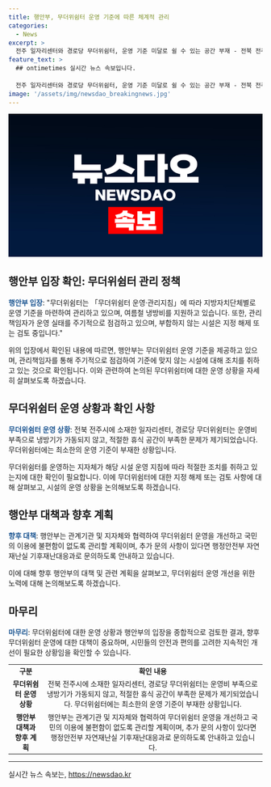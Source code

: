 ```yaml
---
title: 행안부, 무더위쉼터 운영 기준에 따른 체계적 관리
categories:
  - News
excerpt: >
  전주 일자리센터와 경로당 무더위쉼터, 운영 기준 미달로 쉴 수 있는 공간 부재 - 전북 전주시에 위치한 무더위쉼터와 일자리센터가 냉방기가 꺼져 있고, 쉴 수 있는 공간이 부족한 상황이라는 소식이 전해졌다. 이에 행안부는 관리기준을 마련하고 있고, 냉방비를 지원하며 운영 실태를 주기적으로 점검하고 있다고 전했다. 그러나 이에 미달한 시설들은 지정 해제를 검토 중이라고 밝혔으며, 국민의 이용에 불편함이 없도록 계속해서 개선해 나갈 계획이라고 전했다. (자료출처=정책브리핑 www.korea.kr)
feature_text: >
  ## ontimetimes 실시간 뉴스 속보입니다.

  전주 일자리센터와 경로당 무더위쉼터, 운영 기준 미달로 쉴 수 있는 공간 부재 - 전북 전주시에 위치한 무더위쉼터와 일자리센터가 냉방기가 꺼져 있고, 쉴 수 있는 공간이 부족한 상황이라는 소식이 전해졌다. 이에 행안부는 관리기준을 마련하고 있고, 냉방비를 지원하며 운영 실태를 주기적으로 점검하고 있다고 전했다. 그러나 이에 미달한 시설들은 지정 해제를 검토 중이라고 밝혔으며, 국민의 이용에 불편함이 없도록 계속해서 개선해 나갈 계획이라고 전했다. (자료출처=정책브리핑 www.korea.kr)
image: '/assets/img/newsdao_breakingnews.jpg'
---
```


<p><img src="/assets/img/newsdao_breakingnews.jpg" alt="ontimetimes 속보" /></p>

<h2 data-ke-size="size26">행안부 입장 확인: 무더위쉼터 관리 정책</h2>

<p data-ke-size="size16"><b><span style="color: #1a5490;">행안부 입장</span></b>: "무더위쉼터는 「무더위쉼터 운영·관리지침」에 따라 지방자치단체별로 운영 기준을 마련하여 관리하고 있으며, 여름철 냉방비를 지원하고 있습니다. 또한, 관리책임자가 운영 실태를 주기적으로 점검하고 있으며, 부합하지 않는 시설은 지정 해제 또는 검토 중입니다."</p>

<p>위의 입장에서 확인된 내용에 따르면, 행안부는 무더위쉼터 운영 기준을 제공하고 있으며, 관리책임자를 통해 주기적으로 점검하여 기준에 맞지 않는 시설에 대해 조치를 취하고 있는 것으로 확인됩니다. 이와 관련하여 논의된 무더위쉼터에 대한 운영 상황을 자세히 살펴보도록 하겠습니다.</p>

<h2 data-ke-size="size26">무더위쉼터 운영 상황과 확인 사항</h2>

<p data-ke-size="size16"><b><span style="color: #1a5490;">무더위쉼터 운영 상황</span></b>: 전북 전주시에 소재한 일자리센터, 경로당 무더위쉼터는 운영비 부족으로 냉방기가 가동되지 않고, 적절한 휴식 공간이 부족한 문제가 제기되었습니다. 무더위쉼터에는 최소한의 운영 기준이 부재한 상황입니다.</p>

<p>무더위쉼터를 운영하는 지자체가 해당 시설 운영 지침에 따라 적절한 조치를 취하고 있는지에 대한 확인이 필요합니다. 이에 무더위쉼터에 대한 지정 해제 또는 검토 사항에 대해 살펴보고, 시설의 운영 상황을 논의해보도록 하겠습니다.</p>

<h2 data-ke-size="size26">행안부 대책과 향후 계획</h2>

<p data-ke-size="size16"><b><span style="color: #1a5490;">향후 대책</span></b>: 행안부는 관계기관 및 지자체와 협력하여 무더위쉼터 운영을 개선하고 국민의 이용에 불편함이 없도록 관리할 계획이며, 추가 문의 사항이 있다면 행정안전부 자연재난실 기후재난대응과로 문의하도록 안내하고 있습니다.</p>

<p>이에 대해 향후 행안부의 대책 및 관련 계획을 살펴보고, 무더위쉼터 운영 개선을 위한 노력에 대해 논의해보도록 하겠습니다.</p>

<h2 data-ke-size="size26">마무리</h2>

<p data-ke-size="size16"><b><span style="color: #1a5490;">마무리</span></b>: 무더위쉼터에 대한 운영 상황과 행안부의 입장을 종합적으로 검토한 결과, 향후 무더위쉼터 운영에 대한 대책이 중요하며, 시민들의 안전과 편의를 고려한 지속적인 개선이 필요한 상황임을 확인할 수 있습니다.</p>

<table>
   <tbody>
      <tr>
         <td style="text-align: center; height: 17px;"><b>구분</b></td>
         <td style="text-align: center; height: 17px;"><b>확인 내용</b></td>
      </tr>
      <tr>
         <td style="text-align: center; height: 17px;"><b>무더위쉼터 운영 상황</b></td>
         <td style="text-align: center; height: 17px;">전북 전주시에 소재한 일자리센터, 경로당 무더위쉼터는 운영비 부족으로 냉방기가 가동되지 않고, 적절한 휴식 공간이 부족한 문제가 제기되었습니다. 무더위쉼터에는 최소한의 운영 기준이 부재한 상황입니다.</td>
      </tr>
      <tr>
         <td style="text-align: center; height: 17px;"><b>행안부 대책과 향후 계획</b></td>
         <td style="text-align: center; height: 17px;">행안부는 관계기관 및 지자체와 협력하여 무더위쉼터 운영을 개선하고 국민의 이용에 불편함이 없도록 관리할 계획이며, 추가 문의 사항이 있다면 행정안전부 자연재난실 기후재난대응과로 문의하도록 안내하고 있습니다.</td>
      </tr>
   </tbody>
</table>

<hr>
실시간 뉴스 속보는, <a href="https://newsdao.kr" rel="dofollow">https://newsdao.kr</a>


